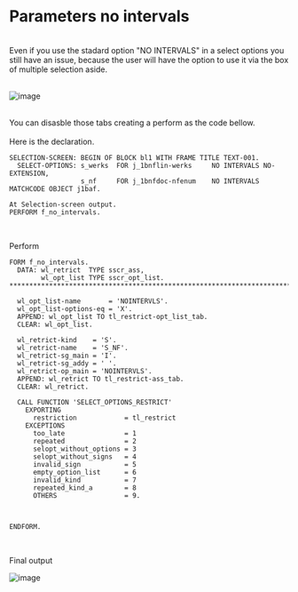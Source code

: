 # Parameters no intervals
<br>
Even if you use the stadard option "NO INTERVALS" in a select options you still have an issue, because the user will have the option to use it via the box of multiple selection aside. 
<br>
<br>

![image](https://github.com/GabrielaSchmitt/ABAP-LIBRARY/assets/86369677/343a2073-28ab-4ce2-a6c2-7d58cf79d6fb)

<br>
You can disasble those tabs creating a perform as the code bellow. 

<br>
<br>
Here is the declaration. 

```abap
SELECTION-SCREEN: BEGIN OF BLOCK bl1 WITH FRAME TITLE TEXT-001.
  SELECT-OPTIONS: s_werks  FOR j_1bnflin-werks     NO INTERVALS NO-EXTENSION,
                  s_nf     FOR j_1bnfdoc-nfenum    NO INTERVALS MATCHCODE OBJECT j1baf.   

At Selection-screen output.
PERFORM f_no_intervals. 
```
<br>

Perform

```abap
FORM f_no_intervals.
  DATA: wl_retrict  TYPE sscr_ass,
        wl_opt_list TYPE sscr_opt_list.
************************************************************************

  wl_opt_list-name       = 'NOINTERVLS'.
  wl_opt_list-options-eq = 'X'.
  APPEND: wl_opt_list TO tl_restrict-opt_list_tab.
  CLEAR: wl_opt_list.

  wl_retrict-kind    = 'S'.
  wl_retrict-name    = 'S_NF'.
  wl_retrict-sg_main = 'I'.
  wl_retrict-sg_addy = ' '.
  wl_retrict-op_main = 'NOINTERVLS'.
  APPEND: wl_retrict TO tl_restrict-ass_tab.
  CLEAR: wl_retrict.

  CALL FUNCTION 'SELECT_OPTIONS_RESTRICT'
    EXPORTING
      restriction            = tl_restrict
    EXCEPTIONS
      too_late               = 1
      repeated               = 2
      selopt_without_options = 3
      selopt_without_signs   = 4
      invalid_sign           = 5
      empty_option_list      = 6
      invalid_kind           = 7
      repeated_kind_a        = 8
      OTHERS                 = 9.



ENDFORM. 
```


<br>

Final output 


![image](https://github.com/GabrielaSchmitt/ABAP-LIBRARY/assets/86369677/060a6bc3-0d33-4e0d-a894-8d53f57af6cb)
